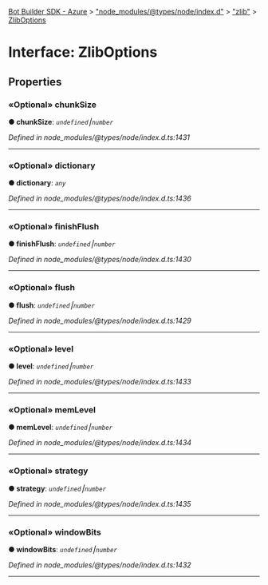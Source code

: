 [Bot Builder SDK - Azure](../README.md) > ["node_modules/@types/node/index.d"](../modules/_node_modules__types_node_index_d_.md) > ["zlib"](../modules/_node_modules__types_node_index_d_._zlib_.md) > [ZlibOptions](../interfaces/_node_modules__types_node_index_d_._zlib_.zliboptions.md)



# Interface: ZlibOptions


## Properties
<a id="chunksize"></a>

### «Optional» chunkSize

**●  chunkSize**:  *`undefined`⎮`number`* 

*Defined in node_modules/@types/node/index.d.ts:1431*





___

<a id="dictionary"></a>

### «Optional» dictionary

**●  dictionary**:  *`any`* 

*Defined in node_modules/@types/node/index.d.ts:1436*





___

<a id="finishflush"></a>

### «Optional» finishFlush

**●  finishFlush**:  *`undefined`⎮`number`* 

*Defined in node_modules/@types/node/index.d.ts:1430*





___

<a id="flush"></a>

### «Optional» flush

**●  flush**:  *`undefined`⎮`number`* 

*Defined in node_modules/@types/node/index.d.ts:1429*





___

<a id="level"></a>

### «Optional» level

**●  level**:  *`undefined`⎮`number`* 

*Defined in node_modules/@types/node/index.d.ts:1433*





___

<a id="memlevel"></a>

### «Optional» memLevel

**●  memLevel**:  *`undefined`⎮`number`* 

*Defined in node_modules/@types/node/index.d.ts:1434*





___

<a id="strategy"></a>

### «Optional» strategy

**●  strategy**:  *`undefined`⎮`number`* 

*Defined in node_modules/@types/node/index.d.ts:1435*





___

<a id="windowbits"></a>

### «Optional» windowBits

**●  windowBits**:  *`undefined`⎮`number`* 

*Defined in node_modules/@types/node/index.d.ts:1432*





___


